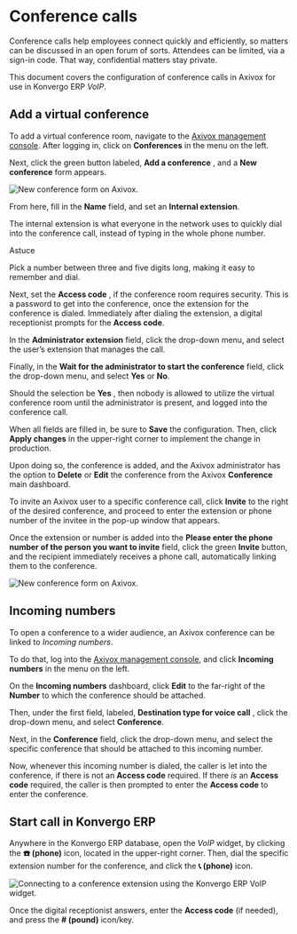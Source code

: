# Conference calls

Conference calls help employees connect quickly and efficiently, so matters
can be discussed in an open forum of sorts. Attendees can be limited, via a
sign-in code. That way, confidential matters stay private.

This document covers the configuration of conference calls in Axivox for use
in Konvergo ERP _VoIP_.

## Add a virtual conference

To add a virtual conference room, navigate to the [Axivox management
console](https://manage.axivox.com). After logging in, click on
**Conferences** in the menu on the left.

Next, click the green button labeled, **Add a conference** , and a **New
conference** form appears.

![New conference form on Axivox.](../../../../_images/new-conference.png)

From here, fill in the **Name** field, and set an **Internal extension**.

The internal extension is what everyone in the network uses to quickly dial
into the conference call, instead of typing in the whole phone number.

<div class="alert alert-info">
<p class="alert-title">
Astuce</p><p>Pick a number between three and five digits long, making it easy to remember and dial.</p>
</div>

Next, set the **Access code** , if the conference room requires security. This
is a password to get into the conference, once the extension for the
conference is dialed. Immediately after dialing the extension, a digital
receptionist prompts for the **Access code**.

In the **Administrator extension** field, click the drop-down menu, and select
the user’s extension that manages the call.

Finally, in the **Wait for the administrator to start the conference** field,
click the drop-down menu, and select **Yes** or **No**.

Should the selection be **Yes** , then nobody is allowed to utilize the
virtual conference room until the administrator is present, and logged into
the conference call.

When all fields are filled in, be sure to **Save** the configuration. Then,
click **Apply changes** in the upper-right corner to implement the change in
production.

Upon doing so, the conference is added, and the Axivox administrator has the
option to **Delete** or **Edit** the conference from the Axivox **Conference**
main dashboard.

To invite an Axivox user to a specific conference call, click **Invite** to
the right of the desired conference, and proceed to enter the extension or
phone number of the invitee in the pop-up window that appears.

Once the extension or number is added into the **Please enter the phone number
of the person you want to invite** field, click the green **Invite** button,
and the recipient immediately receives a phone call, automatically linking
them to the conference.

![New conference form on Axivox.](../../../../_images/conference-invite.png)

## Incoming numbers

To open a conference to a wider audience, an Axivox conference can be linked
to _Incoming numbers_.

To do that, log into the [Axivox management
console](https://manage.axivox.com), and click **Incoming numbers** in the
menu on the left.

On the **Incoming numbers** dashboard, click **Edit** to the far-right of the
**Number** to which the conference should be attached.

Then, under the first field, labeled, **Destination type for voice call** ,
click the drop-down menu, and select **Conference**.

Next, in the **Conference** field, click the drop-down menu, and select the
specific conference that should be attached to this incoming number.

Now, whenever this incoming number is dialed, the caller is let into the
conference, if there is not an **Access code** required. If there _is_ an
**Access code** required, the caller is then prompted to enter the **Access
code** to enter the conference.

## Start call in Konvergo ERP

Anywhere in the Konvergo ERP database, open the _VoIP_ widget, by clicking the **☎️
(phone)** icon, located in the upper-right corner. Then, dial the specific
extension number for the conference, and click the **📞 (phone)** icon.

![Connecting to a conference extension using the Konvergo ERP VoIP
widget.](../../../../_images/phone-widget.png)

Once the digital receptionist answers, enter the **Access code** (if needed),
and press the **# (pound)** icon/key.

